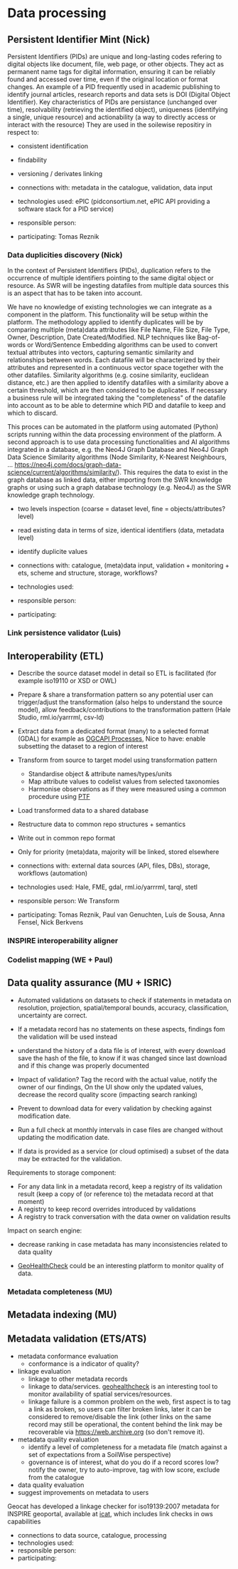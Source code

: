 # Data processing

## Persistent Identifier Mint (Nick)

Persistent Identifiers (PIDs) are unique and long-lasting codes refering to digital objects like  document, file, 
web page, or other objects. They act as permanent name tags for digital information, ensuring it can be reliably found 
and accessed over time, even if the original location or format changes. An example of a PID frequently used in 
academic publishing to identify journal articles, research reports and data sets is DOI (Digital Object Identifier).
Key characteristics of PIDs are persistance (unchanged over time), resolvability (retrieving the identified object), 
uniqueness (identifying a single, unique resource) and actionability (a way to directly access or interact with the resource)
They are used in the soilewise repositiry in respect to:

- consistent identification
- findability
- versioning / derivates linking

- connections with: metadata in the catalogue, validation, data input
- technologies used: ePIC (pidconsortium.net, ePIC API providing a software stack for a PID service)
- responsible person:
- participating: Tomas Reznik

### Data duplicities discovery (Nick)

In the context of Persistent Identifiers (PIDs), duplication refers to the occurrence of multiple identifiers 
pointing to the same digital object or resource. As SWR will be ingesting datafiles from multiple data sources 
this is an aspect that has to be taken into account. 

We have no knowledge of existing technologies we can integrate as a component in the platform. This functionality will be 
setup within the platform. 
The methodology applied to identify duplicates will be by comparing multiple (meta)data attributes like 
File Name, File Size, File Type, Owner, Description, Date Created/Modified. 
NLP techniques like Bag-of-words or Word/Sentence Embedding algorithms can be used to convert textual attributes into vectors, 
capturing semantic similarity and relationships between words. Each datafile will be characterized by their attributes 
and represented in a continuous vector space together with the other datafiles. Similarity algorithms 
(e.g. cosine similarity, euclidean distance, etc.) are then applied 
to identify datafiles with a similarity above a certain threshold, which are then considered to be duplicates.
If necessary a business rule will be integrated taking the "completeness" of the datafile into account as to be able 
to determine which PID and datafile to keep and which to discard.

This proces can be automated in the platform using automated (Python) scripts running within the data processing environment 
of the platform. A second approach is to use data processing functionalities and AI algorithms integrated in a database, 
e.g. the Neo4J Graph Database and Neo4J Graph Data Science Similarity algorithms (Node Similarity, K-Nearest Neighbours, 
... https://neo4j.com/docs/graph-data-science/current/algorithms/similarity/). This requires the data to exist in
the graph database as linked data, either importing from the SWR knowledge graphs or using such a graph database 
technology (e.g. Neo4J) as the SWR knowledge graph technology.


- two levels inspection (coarse = dataset level, fine = objects/attributes? level)
- read existing data in terms of size, identical identifiers (data, metadata level)
- identify duplicite values

- connections with: catalogue, (meta)data input, validation + monitoring + ets, scheme and structure, storage, workflows?
- technologies used:
- responsible person:
- participating:

### Link persistence validator (Luis)

## Interoperability (ETL)

- Describe the source dataset model in detail so ETL is facilitated (for example iso19110 or XSD or OWL)
- Prepare & share a transformation pattern so any potential user can trigger/adjust the transformation (also helps to understand the source model), allow feedback/contributions to the transformation pattern (Hale Studio, rml.io/yarrrml, csv-ld)
- Extract data from a dedicated format (many) to a selected format (GDAL) for example as [OGCAPI Processes](https://ogcapi.ogc.org/processes/), Nice to have: enable subsetting the dataset to a region of interest 
- Transform from source to target model using transformation pattern 
  - Standardise object & attribute names/types/units
  - Map attribute values to codelist values from selected taxonomies
  - Harmonise observations as if they were measured using a common procedure using [PTF](https://en.wikipedia.org/wiki/Pedotransfer_function) 
- Load transformed data to a shared database

- Restructure data to common repo structures + semantics
- Write out in common repo format
- Only for priority (meta)data, majority will be linked, stored elsewhere

- connections with: external data sources (API, files, DBs), storage, workflows (automation)
- technologies used: Hale, FME, gdal, rml.io/yarrrml, tarql, stetl
- responsible person: We Transform
- participating: Tomas Reznik, Paul van Genuchten, Luís de Sousa, Anna Fensel, Nick Berkvens

### INSPIRE interoperability aligner

### Codelist mapping (WE + Paul)

## Data quality assurance (MU + ISRIC)

- Automated validations on datasets to check if statements in metadata on resolution, projection, spatial/temporal bounds, accuracy, classification, uncertainty are correct.
- If a metadata record has no statements on these aspects, findings fom the validation will be used instead
- understand the history of a data file is of interest, with every download save the hash of the file, to know if it was changed since last download and if this change was properly documented

- Impact of validation? Tag the record with the actual value, notify the owner of our findings, On the UI show only the updated values, decrease the record quality score (impacting search ranking)

- Prevent to download data for every validation by checking against modification date.
- Run a full check at monthly intervals in case files are changed without updating the modification date.
- If data is provided as a service (or cloud optimised) a subset of the data may be extracted for the validation.

Requirements to storage component:
- For any data link in a metadata record, keep a registry of its validation result (keep a copy of (or reference to) the metadata record at that moment)
- A registry to keep record overrides introduced by validations
- A registry to track conversation with the data owner on validation results

Impact on search engine:
- decrease ranking in case metadata has many inconsistencies related to data quality

- [GeoHealthCheck](https://geohealthcheck.org) could be an interesting platform to monitor quality of data. 

### Metadata completeness (MU)

## Metadata indexing (MU)

## Metadata validation (ETS/ATS)

- metadata conformance evaluation
  - conformance is a indicator of quality?
- linkage evaluation
  - linkage to other metadata records
  - linkage to data/services. [geohealthcheck](https://geohealthcheck.org) is an interesting tool to monitor availability of spatial services/resources.
  - linkage failure is a common problem on the web, first aspect is to tag a link as broken, so users can filter broken links, later it can be considered to remove/disable the link (other links on the same record may still be operational, the content behind the link may be recoverable via https://web.archive.org (so don't remove it).
- metadata quality evaluation
  - identify a level of completeness for a metadata file (match against a set of expectations from a SoilWise perspective)
  - governance is of interest, what do you do if a record scores low? notify the owner, try to auto-improve, tag with low score, exclude from the catalogue 
- data quality evaluation
- suggest improvements on metadata to users

Geocat has developed a linkage checker for iso19139:2007 metadata for INSPIRE geoportal, available at [icat](https://github.com/GeoCat/icat), which includes link checks in ows capabilities

- connections to data source, catalogue, processing
- technologies used:
- responsible person:
- participating:
